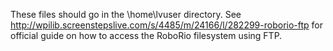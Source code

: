 These files should go in the \home\lvuser directory. See http://wpilib.screenstepslive.com/s/4485/m/24166/l/282299-roborio-ftp
for official guide on how to access the RoboRio filesystem using FTP.
